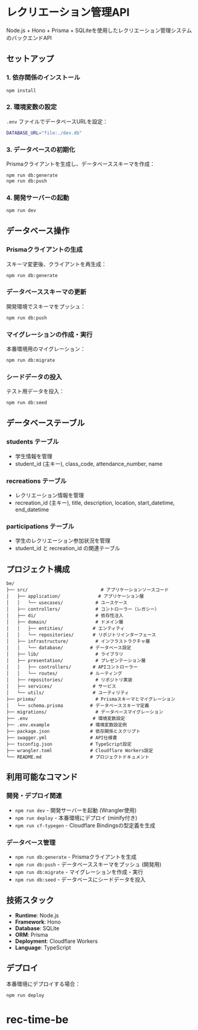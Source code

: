 # レクリエーション管理API

Node.js + Hono + Prisma + SQLiteを使用したレクリエーション管理システムのバックエンドAPI

## セットアップ

### 1. 依存関係のインストール

```bash
npm install
```

### 2. 環境変数の設定

`.env` ファイルでデータベースURLを設定：

```bash
DATABASE_URL="file:./dev.db"
```

### 3. データベースの初期化

Prismaクライアントを生成し、データベーススキーマを作成：

```bash
npm run db:generate
npm run db:push
```

### 4. 開発サーバーの起動

```bash
npm run dev
```

## データベース操作

### Prismaクライアントの生成

スキーマ変更後、クライアントを再生成：

```bash
npm run db:generate
```

### データベーススキーマの更新

開発環境でスキーマをプッシュ：

```bash
npm run db:push
```

### マイグレーションの作成・実行

本番環境用のマイグレーション：

```bash
npm run db:migrate
```

### シードデータの投入

テスト用データを投入：

```bash
npm run db:seed
```

## データベーステーブル

### students テーブル
- 学生情報を管理
- student_id (主キー), class_code, attendance_number, name

### recreations テーブル
- レクリエーション情報を管理
- recreation_id (主キー), title, description, location, start_datetime, end_datetime

### participations テーブル
- 学生のレクリエーション参加状況を管理
- student_id と recreation_id の関連テーブル

## プロジェクト構成

```
be/
├── src/                           # アプリケーションソースコード
│   ├── application/              # アプリケーション層
│   │   └── usecases/            # ユースケース
│   ├── controllers/             # コントローラー（レガシー）
│   ├── di/                      # 依存性注入
│   ├── domain/                  # ドメイン層
│   │   ├── entities/           # エンティティ
│   │   └── repositories/       # リポジトリインターフェース
│   ├── infrastructure/          # インフラストラクチャ層
│   │   └── database/          # データベース設定
│   ├── lib/                     # ライブラリ
│   ├── presentation/            # プレゼンテーション層
│   │   ├── controllers/        # APIコントローラー
│   │   └── routes/            # ルーティング
│   ├── repositories/            # リポジトリ実装
│   ├── services/               # サービス
│   └── utils/                  # ユーティリティ
├── prisma/                      # Prismaスキーマとマイグレーション
│   └── schema.prisma          # データベーススキーマ定義
├── migrations/                  # データベースマイグレーション
├── .env                        # 環境変数設定
├── .env.example               # 環境変数設定例
├── package.json               # 依存関係とスクリプト
├── swagger.yml                # API仕様書
├── tsconfig.json              # TypeScript設定
├── wrangler.toml              # Cloudflare Workers設定
└── README.md                  # プロジェクトドキュメント
```

## 利用可能なコマンド

### 開発・デプロイ関連
- `npm run dev` - 開発サーバーを起動 (Wrangler使用)
- `npm run deploy` - 本番環境にデプロイ (minify付き)
- `npm run cf-typegen` - Cloudflare Bindingsの型定義を生成

### データベース管理
- `npm run db:generate` - Prismaクライアントを生成
- `npm run db:push` - データベーススキーマをプッシュ (開発用)
- `npm run db:migrate` - マイグレーションを作成・実行
- `npm run db:seed` - データベースにシードデータを投入

## 技術スタック

- **Runtime**: Node.js
- **Framework**: Hono
- **Database**: SQLite
- **ORM**: Prisma
- **Deployment**: Cloudflare Workers
- **Language**: TypeScript

## デプロイ

本番環境にデプロイする場合：

```bash
npm run deploy
```
# rec-time-be
